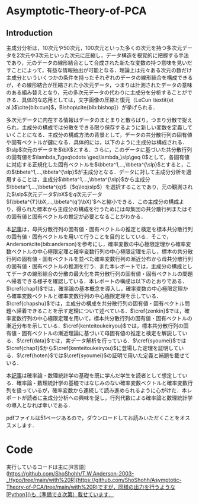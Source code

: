 # Asymptotic-Theory-of-PCA
## Introduction
主成分分析は，10次元や50次元，100次元といった多くの次元を持つ多次元データを$2$次元や$3$次元といった次元に圧縮し，データ構造を視覚的に把握する手法であり，元のデータの線形結合として合成された新たな変数の持つ意味を見いだすことによって，有益な情報抽出が可能となる．理論上は元々ある次元の数だけ主成分といういくつかの条件を持ったそれぞれのデータの線形結合を構成できるが，その線形結合が圧縮された小次元データ，つまりは計測されたデータの意味のある組み替えとなり，元の多次元データの代わりに主成分を分析することができる．具体的な応用としては，文字画像の圧縮と復元（LeCun \textit{et al.}$\cite{bib:cun}$，Bishop\cite{bib:bishop}）が挙げられる．

多次元データに内在する情報はデータのまとまりと散らばり，つまり分散で捉えられ，主成分の構成では分散をできる限り保存するように新しい変数を定義していくことになる．主成分の構成方法の背景として，データの共分散行列の固有値や固有ベクトルが鍵になる．具体的には，以下のように主成分は構成される．$\slp$次元のデータを$\bX$とする．さらに，このデータに基づいた共分散行列の固有値を$\lambda_1\geq\cdots \geq\lambda_\slp\geq 0$として，各固有値に対応する正規化した固有ベクトルを$\bbeta^1,...,\bbeta^{\slp}$とすると，この$\bbeta^1,...,\bbeta^{\slp}$が主成分となる．データに対して主成分分析を適用することは，主成分$\bbeta^1,...,\bbeta^{\slp}$から主成分$\bbeta^1,...,\bbeta^{q}$（$q\leq\slp$）を選択することであり，元の観測された$\slp$次元データ$\bX$を$q$次元データ$(\bbeta^{1'}\bX,...,\bbeta^{q'}\bX)'$へと縮小できる．この主成分の構成より，得られた標本から主成分の構成を行うためには母集団の共分散行列またはその固有値と固有ベクトルの推定が必要となることがわかる．

本[記事]([https://github.com/ShoShohh/T.W.Anderson-2003-_Hypo/blob/main/Anderson(2003)_Hypo.pdf](https://github.com/ShoShohh/Asymptotic-Theory-of-PCA/blob/main/Asymptotic%20Theory%20of%20PCA.pdf))は，母共分散行列の固有値・固有ベクトルの推定と検定を標本共分散行列の固有値・固有ベクトルを用いて行うことを目的としている．そこで，Anderson\cite{bib:anderson}を参考にし，確率変数の中心極限定理から確率変数ベクトルの中心極限定理と確率変数行列の中心極限定理を示し，標本の共分散行列の固有値・固有ベクトルを並べた確率変数行列の漸近分布から母共分散行列の固有値・固有ベクトルの推測を行う．また本レポートでは，主成分の構成としてデータの線形結合の分散の最大化を共分散行列の固有値・固有ベクトルの問題へ帰着できる様子を確認している．本レポートの構成は以下のとおりである．$\cref{chap1}$では，確率論の基本概念を導入し，確率変数の中心極限定理から確率変数ベクトルと確率変数行列の中心極限定理を示している．$\cref{chapshu}$では，主成分の構成を共分散行列の固有値・固有ベクトル問題へ帰着できることを示す定理について述べている．$\cref{zenkin}$では，確率変数行列の中心極限定理を用いて，標本共分散行列の固有値・固有ベクトルの漸近分布を示している．$\cref{kenteitoukeiryou}$では，標本共分散行列の固有値・固有ベクトルの漸近理論に基づいて母固有値の推定と検定を解説している．$\cref{data}$では，実データ解析を行っている．$\cref{syoumei}$では$\cref{chap1}$から$\cref{kenteitoukeiryou}$に登場した定理を証明している．$\cref{hoten}$では$\cref{syoumei}$の証明で用いた定義と補題を載せている．

本[記事]([https://github.com/ShoShohh/T.W.Anderson-2003-_Hypo/blob/main/Anderson(2003)_Hypo.pdf](https://github.com/ShoShohh/Asymptotic-Theory-of-PCA/blob/main/Asymptotic%20Theory%20of%20PCA.pdf))は確率論・数理統計学の基礎を既に学んだ学生を読者として想定している．確率論・数理統計学の基礎ではなじみのない確率変数ベクトルと確率変数行列を扱っているが，確率変数から連続して読み進められるように心がけた．本レポートが読者に主成分分析への興味を促し，行列代数による確率論と数理統計学の導入となれば幸いである．

pdfファイルは51ページあるので，ダウンロードしてお読みいただくことをオススメします．
# Code
実行しているコードは主に[R言語](https://github.com/ShoShohh/T.W.Anderson-2003-_Hypo/tree/main/with%20R](https://github.com/ShoShohh/Asymptotic-Theory-of-PCA/tree/main/with%20R)ですが，同様の出力を行うような[Python]()も（準備でき次第）載せています．
